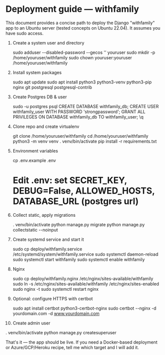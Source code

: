 # Deployment guide — withfamily

This document provides a concise path to deploy the Django "withfamily" app to an Ubuntu server (tested concepts on Ubuntu 22.04). It assumes you have sudo access.

1) Create a system user and directory

   sudo adduser --disabled-password --gecos '' youruser
   sudo mkdir -p /home/youruser/withfamily
   sudo chown youruser:youruser /home/youruser/withfamily

2) Install system packages

   sudo apt update
   sudo apt install python3 python3-venv python3-pip nginx git postgresql postgresql-contrib

3) Create Postgres DB & user

   sudo -u postgres psql
   CREATE DATABASE withfamily_db;
   CREATE USER withfamily_user WITH PASSWORD 'strongpassword';
   GRANT ALL PRIVILEGES ON DATABASE withfamily_db TO withfamily_user;
   \q

4) Clone repo and create virtualenv

   git clone <repo-url> /home/youruser/withfamily
   cd /home/youruser/withfamily
   python3 -m venv venv
   . venv/bin/activate
   pip install -r requirements.txt

5) Environment variables

   cp .env.example .env
   # Edit .env: set SECRET_KEY, DEBUG=False, ALLOWED_HOSTS, DATABASE_URL (postgres url)

6) Collect static, apply migrations

   . venv/bin/activate
   python manage.py migrate
   python manage.py collectstatic --noinput

7) Create systemd service and start it

   sudo cp deploy/withfamily.service /etc/systemd/system/withfamily.service
   sudo systemctl daemon-reload
   sudo systemctl start withfamily
   sudo systemctl enable withfamily

8) Nginx

   sudo cp deploy/withfamily.nginx /etc/nginx/sites-available/withfamily
   sudo ln -s /etc/nginx/sites-available/withfamily /etc/nginx/sites-enabled
   sudo nginx -t
   sudo systemctl restart nginx

9) Optional: configure HTTPS with certbot

   sudo apt install certbot python3-certbot-nginx
   sudo certbot --nginx -d yourdomain.com -d www.yourdomain.com

10) Create admin user

   . venv/bin/activate
   python manage.py createsuperuser

That's it — the app should be live. If you need a Docker-based deployment or Azure/GCP/Heroku recipe, tell me which target and I will add it.
